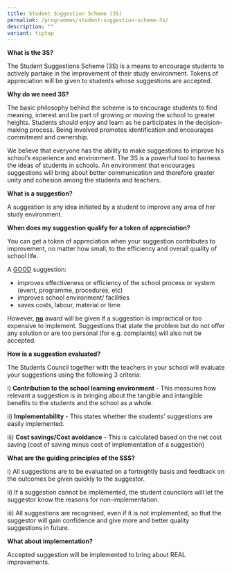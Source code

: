 ```yaml
---
title: Student Suggestion Scheme (3S)
permalink: /programmes/student-suggestion-scheme-3s/
description: ""
variant: tiptap
---
```

<p><strong>What is the 3S?</strong></p>
<p>The Student Suggestions Scheme (3S) is a means to encourage students to actively partake in the improvement of their study environment. Tokens of appreciation will be given to students whose suggestions are accepted.</p>
<p><strong>Why do we need 3S?</strong></p>
<p>The basic philosophy behind the scheme is to encourage students to find meaning, interest and be part of growing or moving the school to greater heights. Students should enjoy and learn as he participates in the decision-making process. Being involved promotes identification and encourages commitment and ownership.</p>
<p>We believe that everyone has the ability to make suggestions to improve his school’s experience and environment. The 3S is a powerful tool to harness the ideas of students in schools. An environment that encourages suggestions will bring about better communication and therefore greater unity and cohesion among the students and teachers.</p>
<p><strong>What is a suggestion?</strong></p>
<p>A suggestion is any idea initiated by a student to improve any area of her study environment.</p>
<p><strong>When does my suggestion qualify for a token of appreciation?</strong></p>
<p>You can get a token of appreciation when your suggestion contributes to improvement, no matter how small, to the efficiency and overall quality of school life.</p>
<p>A&nbsp;<u>GOOD</u>&nbsp;suggestion:</p>
<ul>
<li>improves effectiveness or efficiency of the school process or system (event, programme, procedures, etc)</li>
<li>improves school environment/ facilities</li>
<li>saves costs, labour, material or time</li>
</ul>
<p>However,&nbsp;<strong><u>no</u></strong>&nbsp;award will be given if a suggestion is impractical or too expensive to implement. Suggestions that state the problem but do not offer any solution or are too personal (for e.g. complaints) will also not be accepted.</p>
<p><strong>How is a suggestion evaluated?</strong></p>
<p>The Students Council together with the teachers in your school will evaluate your suggestions using the following 3 criteria:</p>
<p>i)&nbsp;<strong>Contribution to the school learning environment</strong>&nbsp;- This measures how relevant a suggestion is in bringing about the tangible and intangible benefits to the students and the school as a whole.</p>
<p>ii)&nbsp;<strong>Implementability</strong>&nbsp;- This states whether the students’ suggestions are easily implemented.</p>
<p>iii)&nbsp;<strong>Cost savings/Cost avoidance</strong>&nbsp;- This is calculated based on the net cost saving (cost of saving minus cost of implementation of a suggestion)</p>
<p><strong>What are the guiding principles of the SSS?</strong></p>
<p>i) All suggestions are to be evaluated on a fortnightly basis and feedback on the outcomes be given quickly to the suggestor.</p>
<p>ii) If a suggestion cannot be implemented, the student councilors will let the suggestor know the reasons for non-implementation.</p>
<p>iii) All suggestions are recognised, even if it is not implemented, so that the suggestor will gain confidence and give more and better quality suggestions in future.</p>
<p><strong>What about implementation?</strong></p>
<p>Accepted suggestion will be implemented to bring about REAL improvements.</p>